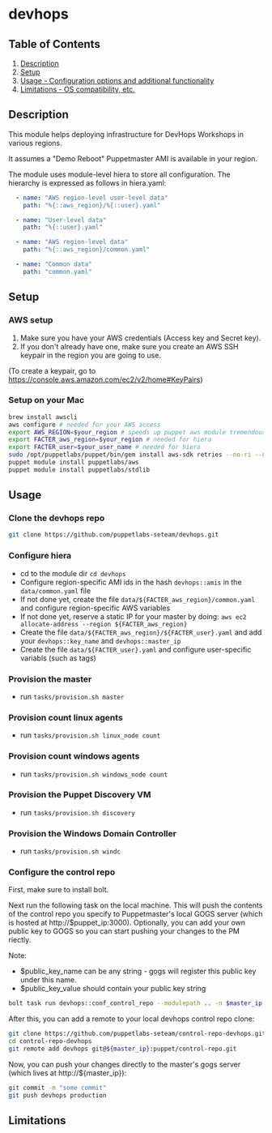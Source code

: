 # devhops

## Table of Contents

1. [Description](#description)
2. [Setup](#setup)
3. [Usage - Configuration options and additional functionality](#usage)
4. [Limitations - OS compatibility, etc.](#limitations)

## Description

This module helps deploying infrastructure for DevHops Workshops in various regions.

It assumes a "Demo Reboot" Puppetmaster AMI is available in your region.

The module uses module-level hiera to store all configuration. The hierarchy is expressed as follows in hiera.yaml:

```yaml
  - name: "AWS region-level user-level data"
    path: "%{::aws_region}/%{::user}.yaml"

  - name: "User-level data"
    path: "%{::user}.yaml"

  - name: "AWS region-level data"
    path: "%{::aws_region}/common.yaml"

  - name: "Common data"
    path: "common.yaml"
```

## Setup

### AWS setup

1. Make sure you have your AWS credentials (Access key and Secret key).
2. If you don't already have one, make sure you create an AWS SSH keypair in the region you are going to use.

(To create a keypair, go to <https://console.aws.amazon.com/ec2/v2/home#KeyPairs>)

### Setup on your Mac

```bash
brew install awscli
aws configure # needed for your AWS access
export AWS_REGION=$your_region # speeds up puppet aws module tremendously
export FACTER_aws_region=$your_region # needed for hiera
export FACTER_user=$your_user_name # needed for hiera
sudo /opt/puppetlabs/puppet/bin/gem install aws-sdk retries --no-ri --no-rdoc
puppet module install puppetlabs/aws
puppet module install puppetlabs/stdlib
```

## Usage

### Clone the devhops repo

```bash
git clone https://github.com/puppetlabs-seteam/devhops.git
```

### Configure hiera

- cd to the module dir `cd devhops`
- Configure region-specific AMI ids in the hash `devhops::amis` in the `data/common.yaml` file
- If not done yet, create the file `data/${FACTER_aws_region}/common.yaml` and configure
  region-specific AWS variables
- If not done yet, reserve a static IP for your master by doing:
  `aws ec2 allocate-address --region ${FACTER_aws_region}`
- Create the file `data/${FACTER_aws_region}/${FACTER_user}.yaml` and add
  your `devhops::key_name` and `devhops::master_ip`
- Create the file `data/${FACTER_user}.yaml` and configure user-specific variabls (such as tags)

### Provision the master

- run `tasks/provision.sh master`

### Provision count linux agents

- run `tasks/provision.sh linux_node count`

### Provision count windows agents

- run `tasks/provision.sh windows_node count`

### Provision the Puppet Discovery VM

- run `tasks/provision.sh discovery`

### Provision the Windows Domain Controller

- run `tasks/provision.sh windc`

### Configure the control repo

First, make sure to install bolt.

Next run the following task on the local machine. This will push the contents of the control repo you specify to Puppetmaster's local GOGS server (which is hosted at http://$puppet_ip:3000). Optionally, you can add your own public key to GOGS so you can start pushing your changes to the PM riectly.

Note:

- $public_key_name can be any string - gogs will register this public key under this name.
- $public_key_value should contain your public key string

```bash
bolt task run devhops::conf_control_repo --modulepath .. -n $master_ip control_repo="https://github.com/puppetlabs-seteam/control-repo-devhops.git" public_key_name=$key_name public_key_value="${your_pub_key}" -u root -p #--debug --verbose
```

After this, you can add a remote to your local devhops control repo clone:

```bash
git clone https://github.com/puppetlabs-seteam/control-repo-devhops.git
cd control-repo-devhops
git remote add devhops git@${master_ip}:puppet/control-repo.git
```

Now, you can push your changes directly to the master's gogs server (which lives at http://${master_ip}):

```bash
git commit -m "some commit"
git push devhops production
```

## Limitations
